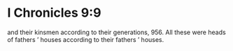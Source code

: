 # I Chronicles 9:9

and their kinsmen according to their generations, 956. All these were heads of fathers ’ houses according to their fathers ’ houses.
